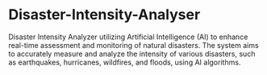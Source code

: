 # Disaster-Intensity-Analyser
Disaster Intensity Analyzer utilizing Artificial Intelligence (AI) to enhance real-time assessment and monitoring of natural disasters. The system aims to accurately measure and analyze the intensity of various disasters, such as earthquakes, hurricanes, wildfires, and floods, using AI algorithms.
